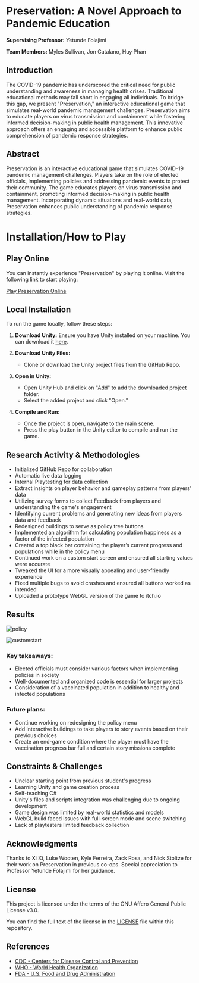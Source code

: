 # Preservation: A Novel Approach to Pandemic Education

**Supervising Professor:** Yetunde Folajimi

**Team Members:** Myles Sullivan, Jon Catalano, Huy Phan

## Introduction

The COVID-19 pandemic has underscored the critical need for public understanding and awareness in managing health crises. Traditional educational methods may fall short in engaging all individuals. To bridge this gap, we present "Preservation," an interactive educational game that simulates real-world pandemic management challenges. Preservation aims to educate players on virus transmission and containment while fostering informed decision-making in public health management. This innovative approach offers an engaging and accessible platform to enhance public comprehension of pandemic response strategies.

## Abstract

Preservation is an interactive educational game that simulates COVID-19 pandemic management challenges. Players take on the role of elected officials, implementing policies and addressing pandemic events to protect their community. The game educates players on virus transmission and containment, promoting informed decision-making in public health management. Incorporating dynamic situations and real-world data, Preservation enhances public understanding of pandemic response strategies.

# Installation/How to Play

## Play Online

You can instantly experience "Preservation" by playing it online. Visit the following link to start playing:

[Play Preservation Online](http://cantina.cs.wit.edu/~aig/preservation/)

## Local Installation

To run the game locally, follow these steps:

1. **Download Unity:** Ensure you have Unity installed on your machine. You can download it [here](https://unity.com/).

2. **Download Unity Files:**
   - Clone or download the Unity project files from the GitHub Repo.

3. **Open in Unity:**
   - Open Unity Hub and click on "Add" to add the downloaded project folder.
   - Select the added project and click "Open."

4. **Compile and Run:**
   - Once the project is open, navigate to the main scene.
   - Press the play button in the Unity editor to compile and run the game.

## Research Activity & Methodologies

- Initialized GitHub Repo for collaboration
- Automatic live data logging
- Internal Playtesting for data collection
- Extract insights on player behavior and gameplay patterns from players’ data
- Utilizing survey forms to collect Feedback from players and understanding the game's engagement
- Identifying current problems and generating new ideas from players data and feedback
- Redesigned buildings to serve as policy tree buttons
- Implemented an algorithm for calculating population happiness as a factor of the infected population
- Created a top black bar containing the player’s current progress and populations while in the policy menu
- Continued work on a custom start screen and ensured all starting values were accurate
- Tweaked the UI for a more visually appealing and user-friendly experience
- Fixed multiple bugs to avoid crashes and ensured all buttons worked as intended
- Uploaded a prototype WebGL version of the game to itch.io

## Results

![policy](https://github.com/sullivanm22/Preservation-Game/assets/59747399/f2e612a9-5308-4394-81aa-b47b1ad1d194)

![customstart](https://github.com/sullivanm22/Preservation-Game/assets/59747399/b8a991a0-bdf6-4575-bf8a-56ebf28f8ed4)

### Key takeaways:

- Elected officials must consider various factors when implementing policies in society
- Well-documented and organized code is essential for larger projects
- Consideration of a vaccinated population in addition to healthy and infected populations

### Future plans:

- Continue working on redesigning the policy menu
- Add interactive buildings to take players to story events based on their previous choices
- Create an end-game condition where the player must have the vaccination progress bar full and certain story missions complete

## Constraints & Challenges

- Unclear starting point from previous student's progress
- Learning Unity and game creation process
- Self-teaching C#
- Unity's files and scripts integration was challenging due to ongoing development
- Game design was limited by real-world statistics and models
- WebGL build faced issues with full-screen mode and scene switching
- Lack of playtesters limited feedback collection

## Acknowledgments

Thanks to Xi Xi, Luke Wooten, Kyle Ferreira, Zack Rosa, and Nick Stoltze for their work on Preservation in previous co-ops. Special appreciation to Professor Yetunde Folajimi for her guidance.

## License

This project is licensed under the terms of the GNU Affero General Public License v3.0.

You can find the full text of the license in the [LICENSE](LICENSE) file within this repository.

## References

- [CDC - Centers for Disease Control and Prevention](https://www.cdc.gov/)
- [WHO - World Health Organization](https://www.who.int/)
- [FDA - U.S. Food and Drug Administration](https://www.fda.gov/)
